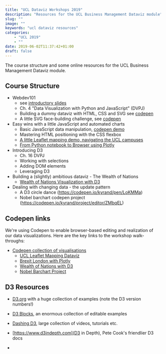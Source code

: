 ```yaml
---
title: "UCL Dataviz Workshops 2019"
description: "Resources for the UCL Business Management Dataviz module"
slug: ""
image: ""
keywords: "ucl dataviz resources"
categories:
    - "UCL 2019"
    - ""
date: 2019-06-02T11:37:42+01:00
draft: false
---
```


The course structure and some online resources for the UCL Business Management Dataviz module.

<!--more-->
## Course Structure
* Webdev101
  - see [introductory slides](https://kyrandale.com/talks/ucl/index_intro.html)
  - Ch. 4 "Data Visualization with Python and JavaScript" (DVPJ)
  - Building a dummy dataviz with HTML, CSS and SVG see [codepen](https://codepen.io/kyrand/pen/MddKaO)
  - A little SVG face-building challenge, see [codepen](https://codepen.io/kyrand/pen/yWdyjp)
* Easy wins with a little JavaScript and automated charts
  - Basic JavaScript data manipulation, [codepen demo](https://codepen.io/kyrand/pen/ZNgrOo?editors=1111)
  - Mastering HTML positioning with the CSS flexbox
  - [A little Leaflet mapping demo, navigating the UCL campuses](https://codepen.io/kyrand/pen/mYJbMB)
  - [From Python notebook to Browser using Plotly](https://codepen.io/kyrand/pen/mYJbMB)
* Introducing D3
  - Ch. 16 DVPJ
  - Working with selections
  - Adding DOM elements
  - Leveraging D3
* Building a (slightly) ambitious dataviz - The Wealth of Nations
  - [Wealth of Nations Visualization with D3](https://codepen.io/kyrand/pen/gJWYov)
* Dealing with changing data - the update pattern
  - A D3 circle dance (https://codepen.io/kyrand/pen/LoKMMa)
  - Nobel barchart codepen project (https://codepen.io/kyrand/project/editor/ZMbqEL)

## Codepen links

We're using Codepen to enable browser-based editing and realization of our data visualizations. Here are the key links to the workshop walk-throughs:

* [Codepen collection of visualisations](https://codepen.io/collection/DEvKyR/ )
  - [UCL Leaflet Mapping Dataviz](https://codepen.io/kyrand/pen/mYJbMB)
  - [Brexit London with Plotly](https://codepen.io/kyrand/pen/klgvzb)
  - [Wealth of Nations with D3](https://codepen.io/kyrand/pen/gJWYov)
  - [Nobel Barchart Project](https://codepen.io/kyrand/project/editor/ZMbqEL)

## D3 Resources
- [D3.org](https://d3js.org/) with a huge collection of examples (note the D3 version numbers!)
- [D3 Blocks](https://bl.ocks.org), an enormous collection of editable examples
- [Dashing D3](https://www.dashingd3js.com), large collection of videos, tutorials etc.
- [https://www.d3indepth.com](D3 in Depth), Pete Cook's friendlier D3 docs

-
